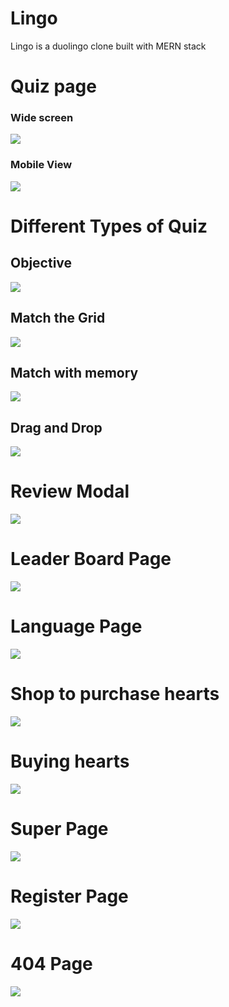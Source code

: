 # Lingo

Lingo is a duolingo clone built with MERN stack


# Quiz page

<h3>Wide screen</h3>
<img src="./frontend/src/assets/project-screenshot/quizPage.png">

<h3>Mobile View</h3>
<img src="./frontend/src/assets/project-screenshot/quizPageMobile.png">

# Different Types of Quiz

<h2>Objective</h2>
<img src="./frontend/src/assets/project-screenshot/quiz1.png">

<h2>Match the Grid</h2>
<img src="./frontend/src/assets/project-screenshot/quiz2.png">

<h2>Match with memory</h2>
<img src="./frontend/src/assets/project-screenshot/quiz3.png">


<h2>Drag and Drop</h2>
<img src="./frontend/src/assets/project-screenshot/quiz4.png">


# Review Modal
<img src="./frontend/src/assets/project-screenshot/reviewModal.png">




# Leader Board Page

<img src="./frontend/src/assets/project-screenshot/leaderBoardPage.png">

# Language Page
<img src="./frontend/src/assets/project-screenshot/languagePage.png">

# Shop to purchase hearts
<img src="./frontend/src/assets/project-screenshot/shopPage.png">

# Buying hearts
<img src="./frontend/src/assets/project-screenshot/buyingHearts.pngex">



# Super Page 
<img src="./frontend/src/assets/project-screenshot/superPage.png">

# Register Page
<img src="./frontend/src/assets/project-screenshot/register.png">

# 404 Page
<img src="./frontend/src/assets/project-screenshot/duo404.png">
